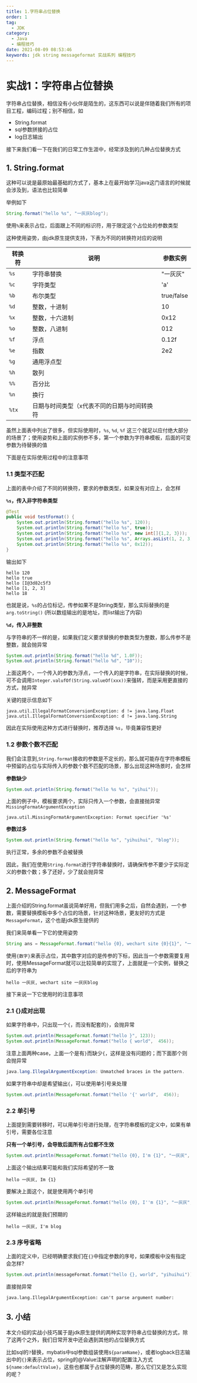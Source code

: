 ```yaml
---
title: 1.字符串占位替换
order: 1
tag:
  - JDK
category:
  - Java
  - 编程技巧
date: 2021-08-09 08:53:46
keywords: jdk string messageformat 实战系列 编程技巧
---
```


# 实战1：字符串占位替换

字符串占位替换，相信没有小伙伴是陌生的，这东西可以说是伴随着我们所有的项目工程，编码过程；别不相信，如

- String.format
- sql参数拼接的占位
- log日志输出

接下来我们看一下在我们的日常工作生涯中，经常涉及到的几种占位替换方式

<!-- more -->

## 1. String.format

这种可以说是最原始最基础的方式了，基本上在最开始学习java这门语言的时候就会涉及到，语法也比较简单

举例如下

```java
String.format("hello %s", "一灰灰blog");
```

使用`%`来表示占位，后面跟上不同的标识符，用于限定这个占位处的参数类型

这种使用姿势，由jdk原生提供支持，下表为不同的转换符对应的说明

| 转换符   | 说明                     | 参数实例       |
| ----- | ---------------------- | ---------- |
| `%s`  | 字符串替换                  | "一灰灰"      |
| `%c`  | 字符类型                   | 'a'        |
| `%b`  | 布尔类型                   | true/false |
| `%d`  | 整数，十进制                 | 10         |
| `%x`  | 整数，十六进制                | 0x12       |
| `%o`  | 整数，八进制                 | 012        |
| `%f`  | 浮点                     | 0.12f      |
| `%e`  | 指数                     | 2e2        |
| `%g`  | 通用浮点型                  |            |
| `%h`  | 散列                     |            |
| `%%`  | 百分比                    |            |
| `%n`  | 换行                     |            |
| `%tx` | 日期与时间类型（x代表不同的日期与时间转换符 |            |

虽然上面表中列出了很多，但实际使用时，`%s`, `%d`, `%f` 这三个就足以应付绝大部分的场景了；使用姿势和上面的实例参不多，第一个参数为字符串模板，后面的可变参数为待替换的值

下面是在实际使用过程中的注意事项

### 1.1 类型不匹配

上面的表中介绍了不同的转换符，要求的参数类型，如果没有对应上，会怎样

**`%s`，传入非字符串类型**

```java
@Test
public void testFormat() {
    System.out.println(String.format("hello %s", 120));
    System.out.println(String.format("hello %s", true));
    System.out.println(String.format("hello %s", new int[]{1,2, 3}));
    System.out.println(String.format("hello %s", Arrays.asList(1, 2, 3)));
    System.out.println(String.format("hello %s", 0x12));
}
```

输出如下

```
hello 120
hello true
hello [I@3d82c5f3
hello [1, 2, 3]
hello 18
```

也就是说，`%s`的占位标记，传参如果不是String类型，那么实际替换的是 `arg.toString()` (所以数组输出的是地址，而list输出了内容)

**`%d`，传入非整数**

与字符串的不一样的是，如果我们定义要求替换的参数类型为整数，那么传参不是整数，就会抛异常

```java
System.out.println(String.format("hello %d", 1.0F));
System.out.println(String.format("hello %d", "10"));
```

上面这两个，一个传入的参数为浮点，一个传入的是字符串，在实际替换的时候，可不会调用`Integer.valufOf(String.valueOf(xxx))`来强转，而是采用更直接的方式，抛异常

关键的提示信息如下

```
java.util.IllegalFormatConversionException: d != java.lang.Float
java.util.IllegalFormatConversionException: d != java.lang.String
```

因此在实际使用这种方式进行替换时，推荐选择 `%s`，毕竟兼容性更好

### 1.2 参数个数不匹配

我们会注意到,`String.format`接收的参数是不定长的，那么就可能存在字符串模板中预留的占位与实际传入的参数个数不匹配的场景，那么出现这种场景时，会怎样

**参数缺少**

```java
System.out.println(String.format("hello %s %s", "yihui"));
```

上面的例子中，模板要求两个，实际只传入一个参数，会直接抛异常`MissingFormatArgumentException`

```
java.util.MissingFormatArgumentException: Format specifier '%s'
```

**参数过多**

```java
System.out.println(String.format("hello %s", "yihuihui", "blog"));
```

执行正常，多余的参数不会被替换

因此，我们在使用`String.format`进行字符串替换时，请确保传参不要少于实际定义的参数个数；多了还好，少了就会抛异常

## 2. MessageFormat

上面介绍的String.format虽说简单好用，但我们用多之后，自然会遇到，一个参数，需要替换模板中多个占位的场景，针对这种场景，更友好的方式是`MessageFormat`，这个也是jdk原生提供的

我们来简单看一下它的使用姿势

```java
String ans = MessageFormat.format("hello {0}, wechart site {0}{1}", "一灰灰", "blog");
```

使用`{数字}`来表示占位，其中数字对应的是传参的下标，因此当一个参数需要复用时，使用MessageFormat就可以比较简单的实现了，上面就是一个实例，替换之后的字符串为

```
hello 一灰灰, wechart site 一灰灰blog
```

接下来说一下它使用时的注意事项

### 2.1 {}成对出现

如果字符串中，只出现一个`{`，而没有配套的`}`，会抛异常

```java
System.out.println(MessageFormat.format("hello }", 123));
System.out.println(MessageFormat.format("hello { world",  456));
```

注意上面两种case，上面一个是有`}`而缺少`{`，这样是没有问题的；而下面那个则会抛异常

```java
java.lang.IllegalArgumentException: Unmatched braces in the pattern.
```

如果字符串中却是希望输出`{`，可以使用单引号来处理

```java
System.out.println(MessageFormat.format("hello '{' world",  456));
```

### 2.2 单引号

上面提到需要转移时，可以用单引号进行处理，在字符串模板的定义中，如果有单引号，需要各位注意

**只有一个单引号，会导致后面所有占位都不生效**

```java
System.out.println(MessageFormat.format("hello {0}, I'm {1}", "一灰灰", "blog"));
```

上面这个输出结果可能和我们实际希望的不一致

```
hello 一灰灰, Im {1}
```

要解决上面这个，就是使用两个单引号

```java
System.out.println(MessageFormat.format("hello {0}, I''m {1}", "一灰灰", "blog"));
```

这样输出的就是我们预期的

```
hello 一灰灰, I'm blog
```

### 2.3 序号省略

上面的定义中，已经明确要求我们在`{}`中指定参数的序号，如果模板中没有指定会怎样?

```java
System.out.println(messageFormat.format("hello {}, world", "yihuihui"));
```

直接抛异常

```
java.lang.IllegalArgumentException: can't parse argument number: 
```

## 3. 小结

本文介绍的实战小技巧属于是jdk原生提供的两种实现字符串占位替换的方式，除了这两个之外，我们日常开发中还会遇到其他的占位替换方式

比如sql的`?`替换，mybatis中sql参数组装使用`${paramName}`，或者logback日志输出中的`{}`来表示占位，spring的@Value注解声明的配置注入方式`${name:defaultValue}`，这些也都属于占位替换的范畴，那么它们又是怎么实现的呢？


